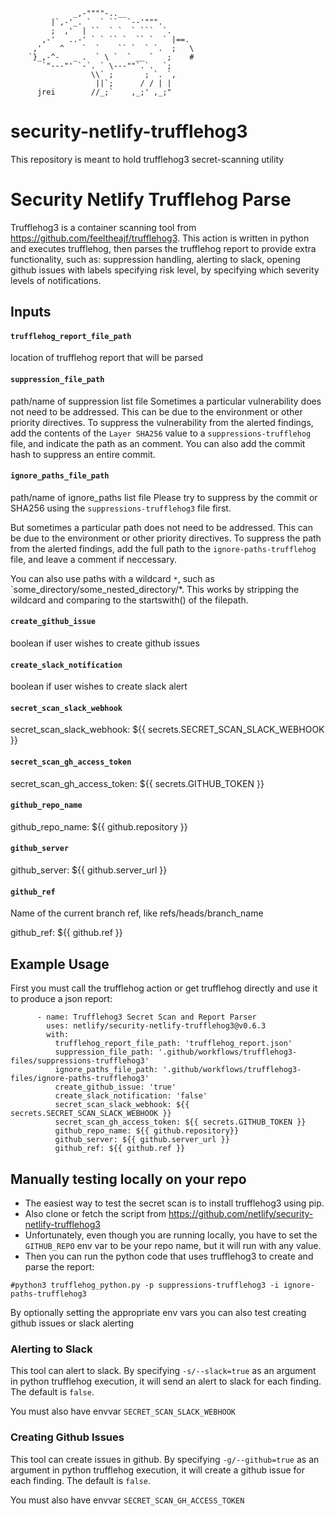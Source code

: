```
              _,-""""-..__
         |`,-'_. `  ` ``  `--'""".
         ;  ,'  | ``  ` `  ` ```  `.
       ,-'   ..-' ` ` `` `  `` `  ` |==.
     ,'    ^    `  `    `` `  ` `.  ;   \
    `}_,-^-   _ .  ` \ `  ` __ `   ;    #
       `"---"' `-`. ` \---""`.`.  `;
                  \\` ;       ; `. `,
                   ||`;      / / | |
      jrei        //_;`    ,_;' ,_;"
```
# security-netlify-trufflehog3
This repository is meant to hold trufflehog3 secret-scanning utility

# Security Netlify Trufflehog Parse
Trufflehog3 is a container scanning tool from https://github.com/feeltheajf/trufflehog3. This action is written in python and executes trufflehog, then parses the trufflehog report to provide extra functionality, such as: suppression handling, alerting to slack, opening github issues with labels specifying risk level, by specifying which severity levels of notifications.

## Inputs

#### `trufflehog_report_file_path`

location of trufflehog report that will be parsed

#### `suppression_file_path` 

path/name of suppression list file
Sometimes a particular vulnerability does not need to be addressed. This can be due to the environment or other priority directives. To suppress the vulnerability from the alerted findings, add the contents of the `Layer SHA256` value to a `suppressions-trufflehog` file, and indicate the path as an comment. You can also add the commit hash to suppress an entire commit. 

#### `ignore_paths_file_path` 

path/name of ignore_paths list file
Please try to suppress by the commit or SHA256 using the `suppressions-trufflehog3` file first. 

But sometimes a particular path does not need to be addressed. This can be due to the environment or other priority directives. To suppress the path from the alerted findings, add the full path to the `ignore-paths-trufflehog` file, and leave a comment if neccessary. 

You can also use paths with a wildcard `*`, such as `some_directory/some_nested_directory/*. This works by stripping the wildcard and comparing to the startswith() of the filepath. 

#### `create_github_issue`

boolean if user wishes to create github issues

#### `create_slack_notification` 

boolean if user wishes to create slack alert

#### `secret_scan_slack_webhook` 

secret_scan_slack_webhook: ${{ secrets.SECRET_SCAN_SLACK_WEBHOOK }}

#### `secret_scan_gh_access_token`         

secret_scan_gh_access_token: ${{ secrets.GITHUB_TOKEN }}

#### `github_repo_name`

github_repo_name: ${{ github.repository }}

#### `github_server`

github_server: ${{ github.server_url }} 

#### `github_ref`

Name of the current branch ref, like refs/heads/branch_name

github_ref: ${{ github.ref }}




## Example Usage 
First you must call the trufflehog action or get trufflehog directly and use it to produce a json report:

```
      - name: Trufflehog3 Secret Scan and Report Parser
        uses: netlify/security-netlify-trufflehog3@v0.6.3
        with:
          trufflehog_report_file_path: 'trufflehog_report.json'
          suppression_file_path: '.github/workflows/trufflehog3-files/suppressions-trufflehog3'
          ignore_paths_file_path: '.github/workflows/trufflehog3-files/ignore-paths-trufflehog3'
          create_github_issue: 'true'
          create_slack_notification: 'false'
          secret_scan_slack_webhook: ${{ secrets.SECRET_SCAN_SLACK_WEBHOOK }}
          secret_scan_gh_access_token: ${{ secrets.GITHUB_TOKEN }}
          github_repo_name: ${{ github.repository}}
          github_server: ${{ github.server_url }}
          github_ref: ${{ github.ref }}
```

## Manually testing locally on your repo

- The easiest way to test the secret scan is to install trufflehog3 using pip.
- Also clone or fetch the script from https://github.com/netlify/security-netlify-trufflehog3
- Unfortunately, even though you are running locally, you have to set the `GITHUB_REPO` env var to be your repo name, but it will run with any value. 
- Then you can run the python code that uses trufflehog3 to create and parse the report:

```
#python3 trufflehog_python.py -p suppressions-trufflehog3 -i ignore-paths-trufflehog3
```

By optionally setting the appropriate env vars you can also test creating github issues or slack alerting

### Alerting to Slack
This tool can alert to slack. By specifying `-s/--slack=true` as an argument in python trufflehog execution, it will send an alert to slack for each finding. The default is `false`.

You must also have envvar `SECRET_SCAN_SLACK_WEBHOOK`

### Creating Github Issues
This tool can create issues in github. By specifying `-g/--github=true` as an argument in python trufflehog execution, it will create a github issue for each finding. The default is `false`.

You must also have envvar `SECRET_SCAN_GH_ACCESS_TOKEN`

